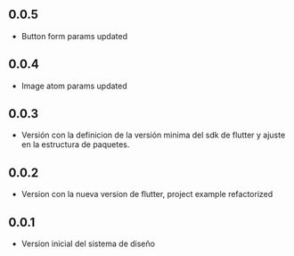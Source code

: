 ## 0.0.5

* Button form params updated

## 0.0.4

* Image atom params updated

## 0.0.3

* Versión con la definicion de la versión minima del sdk de flutter y ajuste en la estructura de paquetes.

## 0.0.2

* Version con la nueva version de flutter, project example refactorized
## 0.0.1

* Version inicial del sistema de diseño